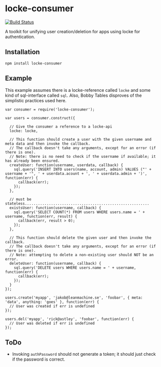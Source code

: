 locke-consumer
==============

[![Build Status](https://secure.travis-ci.org/jakobmattsson/locke-consumer.png)](http://travis-ci.org/jakobmattsson/locke-consumer)

A toolkit for unifying user creation/deletion for apps using locke for authentication.



Installation
------------

`npm install locke-consumer`



Example
-------

This example assumes there is a locke-reference called `locke` and some kind of sql-interface called `sql`. Also, Bobby Tables disproves of the simplistic practices used here.

    var consumer = require('locke-consumer');

    var users = consumer.construct({

      // Give the consumer a reference to a locke-api
      locke: locke,

      // This function should create a user with the given username and meta data and then invoke the callback.
      // The callback doesn't take any arguments, except for an error (if there is one).
      // Note: there is no need to check if the username if available; it has already been ensured.
      createUser: function(username, userdata, callback) {
        sql.query('INSERT INTO users(name, account, admin) VALUES ("' + username + '", ' + userdata.acount + ', ' + userdata.admin + ')', function(err) {
          callback(err);
        });
      },

      // must be stateless.........................................................
      existsUser: function(username, callback) {
        sql.query('SELECT COUNT(*) FROM users WHERE users.name = ' + username, function(err, result) {
          callback(err, result > 0);
        });
      },

      // This function should delete the given user and then invoke the callback.
      // The callback doesn't take any arguments, except for an error (if there is one).
      // Note: attempting to delete a non-existing user should NOT be an error.
      deleteUser: function(username, callback) {
        sql.query('DELETE users WHERE users.name = ' + username, function(err) {
          callback(err);
        });
      }
    });

    users.create('myapp', 'jakob@leanmachine.se', 'foobar', { meta: 'data', anything: 'goes' }, function(err) {
      // User was created if err is undefined
    });

    users.del('myapp', 'rick@astley', 'foobar', function(err) {
      // User was deleted if err is undefined
    });



ToDo
----
* Invoking `authPassword` should not generate a token; it should just check if the password is correct.
